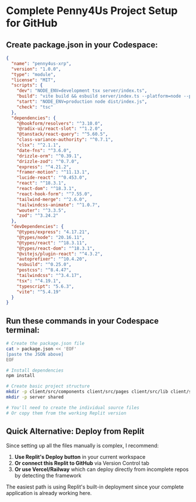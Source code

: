 # Complete Penny4Us Project Setup for GitHub

## Create package.json in your Codespace:

```json
{
  "name": "penny4us-xrp",
  "version": "1.0.0",
  "type": "module",
  "license": "MIT",
  "scripts": {
    "dev": "NODE_ENV=development tsx server/index.ts",
    "build": "vite build && esbuild server/index.ts --platform=node --packages=external --bundle --format=esm --outdir=dist",
    "start": "NODE_ENV=production node dist/index.js",
    "check": "tsc"
  },
  "dependencies": {
    "@hookform/resolvers": "^3.10.0",
    "@radix-ui/react-slot": "^1.2.0",
    "@tanstack/react-query": "^5.60.5",
    "class-variance-authority": "^0.7.1",
    "clsx": "^2.1.1",
    "date-fns": "^3.6.0",
    "drizzle-orm": "^0.39.1",
    "drizzle-zod": "^0.7.0",
    "express": "^4.21.2",
    "framer-motion": "^11.13.1",
    "lucide-react": "^0.453.0",
    "react": "^18.3.1",
    "react-dom": "^18.3.1",
    "react-hook-form": "^7.55.0",
    "tailwind-merge": "^2.6.0",
    "tailwindcss-animate": "^1.0.7",
    "wouter": "^3.3.5",
    "zod": "^3.24.2"
  },
  "devDependencies": {
    "@types/express": "4.17.21",
    "@types/node": "20.16.11",
    "@types/react": "^18.3.11",
    "@types/react-dom": "^18.3.1",
    "@vitejs/plugin-react": "^4.3.2",
    "autoprefixer": "^10.4.20",
    "esbuild": "^0.25.0",
    "postcss": "^8.4.47",
    "tailwindcss": "^3.4.17",
    "tsx": "^4.19.1",
    "typescript": "5.6.3",
    "vite": "^5.4.19"
  }
}
```

## Run these commands in your Codespace terminal:

```bash
# Create the package.json file
cat > package.json << 'EOF'
[paste the JSON above]
EOF

# Install dependencies
npm install

# Create basic project structure
mkdir -p client/src/components client/src/pages client/src/lib client/src/hooks
mkdir -p server shared

# You'll need to create the individual source files
# Or copy them from the working Replit version
```

## Quick Alternative: Deploy from Replit

Since setting up all the files manually is complex, I recommend:

1. **Use Replit's Deploy button** in your current workspace
2. **Or connect this Replit to GitHub** via Version Control tab
3. **Or use Vercel/Railway** which can deploy directly from incomplete repos by detecting the framework

The easiest path is using Replit's built-in deployment since your complete application is already working here.